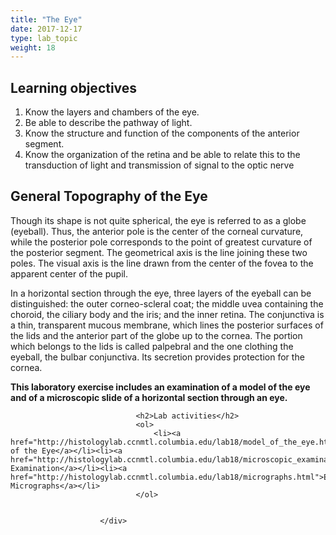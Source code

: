 ```yaml
---
title: "The Eye"
date: 2017-12-17
type: lab_topic
weight: 18
---
```

<div class="entrybody">
						<h2>Learning objectives</h2>


<ol>
<li>Know the layers and chambers of the eye.</li>
<li>Be able to describe the pathway of light.</li>
<li>Know the structure and function of the components of the anterior segment.</li>
<li>Know the organization of the retina and be able to relate this to the transduction of light and transmission of signal to the optic nerve</li>
</ol>



<h2>General Topography of the Eye</h2>

<p>Though its shape is not quite spherical, the eye is referred to as a globe (eyeball).  Thus, the anterior pole is the center of the corneal curvature, while the posterior pole corresponds to the point of greatest curvature of the posterior segment.  The geometrical axis is the line joining these two poles.  The visual axis is the line drawn from the center of the fovea to the apparent center of the pupil.</p>

<p>In a horizontal section through the eye, three layers of the eyeball can be distinguished:  the outer corneo-scleral coat; the middle uvea containing the choroid, the ciliary body and the iris; and the inner retina.  The conjunctiva is a thin, transparent mucous membrane, which lines the posterior surfaces of the lids and the anterior part of the globe up to the cornea.  The portion which belongs to the lids is called palpebral and the one clothing the eyeball, the bulbar conjunctiva.  Its secretion provides protection for the cornea. </p>

<p><b>This laboratory exercise includes an examination of a model of the eye and of a microscopic slide of a horizontal section through an eye.</b></p>
						
						
							
								
								<h2>Lab activities</h2>
								<ol>
									<li><a href="http://histologylab.ccnmtl.columbia.edu/lab18/model_of_the_eye.html">Model of the Eye</a></li><li><a href="http://histologylab.ccnmtl.columbia.edu/lab18/microscopic_examination.html">Microscopic Examination</a></li><li><a href="http://histologylab.ccnmtl.columbia.edu/lab18/micrographs.html">Electron Micrographs</a></li>
								</ol>
							
						
						</div>
